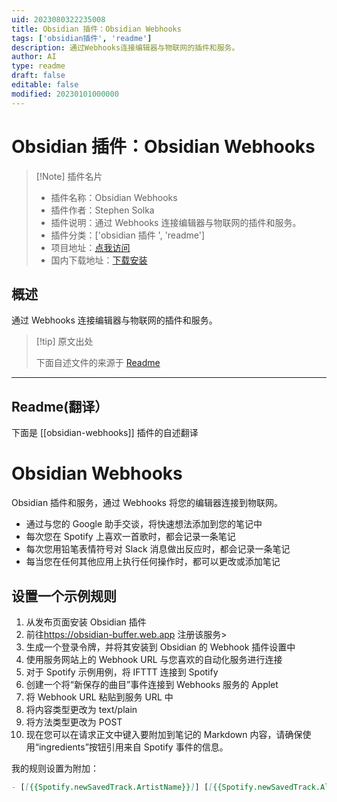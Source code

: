 ```yaml
---
uid: 2023080322235008
title: Obsidian 插件：Obsidian Webhooks
tags: ['obsidian插件', 'readme']
description: 通过Webhooks连接编辑器与物联网的插件和服务。
author: AI
type: readme
draft: false
editable: false
modified: 20230101000000
---
```


# Obsidian 插件：Obsidian Webhooks

> [!Note] 插件名片
> - 插件名称：Obsidian Webhooks
> - 插件作者：Stephen Solka
> - 插件说明：通过 Webhooks 连接编辑器与物联网的插件和服务。
> - 插件分类：['obsidian 插件 ', 'readme']
> - 项目地址：[点我访问](https://github.com/trashhalo/obsidian-webhooks)
> - 国内下载地址：[下载安装](https://pkmer.cn/products/plugin/pluginMarket/?obsidian-webhooks)

## 概述

通过 Webhooks 连接编辑器与物联网的插件和服务。

> [!tip] 原文出处
>
>下面自述文件的来源于 [Readme](https://ghproxy.net/https://raw.githubusercontent.com/trashhalo/obsidian-webhooks/master/README.md)
>

---

## Readme(翻译）

下面是 [[obsidian-webhooks]] 插件的自述翻译

# Obsidian Webhooks

Obsidian 插件和服务，通过 Webhooks 将您的编辑器连接到物联网。

- 通过与您的 Google 助手交谈，将快速想法添加到您的笔记中
- 每次您在 Spotify 上喜欢一首歌时，都会记录一条笔记
- 每次您用铅笔表情符号对 Slack 消息做出反应时，都会记录一条笔记
- 每当您在任何其他应用上执行任何操作时，都可以更改或添加笔记

## 设置一个示例规则

1. 从发布页面安装 Obsidian 插件
2. 前往<https://obsidian-buffer.web.app> 注册该服务>
3. 生成一个登录令牌，并将其安装到 Obsidian 的 Webhook 插件设置中
4. 使用服务网站上的 Webhook URL 与您喜欢的自动化服务进行连接
5. 对于 Spotify 示例用例，将 IFTTT 连接到 Spotify
6. 创建一个将“新保存的曲目”事件连接到 Webhooks 服务的 Applet
7. 将 Webhook URL 粘贴到服务 URL 中
8. 将内容类型更改为 text/plain
9. 将方法类型更改为 POST
10. 现在您可以在请求正文中键入要附加到笔记的 Markdown 内容，请确保使用“ingredients”按钮引用来自 Spotify 事件的信息。

我的规则设置为附加：

```markdown
- [[{{Spotify.newSavedTrack.ArtistName}}]] [[{{Spotify.newSavedTrack.AlbumName}}]] - {{Spotify.newSavedTrack.TrackName}}
```
